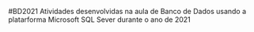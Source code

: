 #BD2021
Atividades desenvolvidas na aula de Banco de Dados usando a platarforma Microsoft SQL Sever durante o ano de 2021
